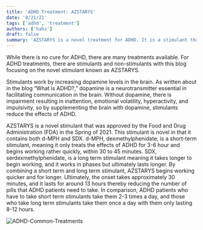 ```yaml
---
title: 'ADHD Treatment: AZSTARYS'
date: '8/21/21'
tags: ['adhd', 'treatment']
authors: ['hahz']
draft: false
summary: 'AZSTARYS is a novel treatment for ADHD. It is a stimulant that works longer and quicker than other ADHD treatments'
---
```

While there is no cure for ADHD, there are many treatments available. For ADHD treatments, there are stimulants and non-stimulants with this blog focusing on the novel stimulant known as AZSTARYS.

Stimulants work by increasing dopamine levels in the brain. As written about in the blog “What is ADHD?,” dopamine is a neurotransmitter essential in facilitating communication in the brain. Without dopamine, there is impairment resulting in inattention, emotional volatility, hyperactivity, and impulsivity, so by supplementing the brain with dopamine, stimulants reduce the effects of ADHD.

AZSTARYS is a novel stimulant that was approved by the Food and Drug Administration (FDA) in the Spring of 2021. This stimulant is novel in that it contains both d-MPH and SDX. d-MPH, dexmethylphenidate, is a short-term stimulant, meaning it only treats the effects of ADHD for 3-6 hour and begins working rather quickly, within 30 to 45 minutes. SDX, serdexmethylphenidate, is a long term stimulant meaning it takes longer to begin working, and it works in phases but ultimately lasts longer. By combining a short term and long term stimulant, AZSTARYS begins working quicker and for longer. Ultimately, the onset takes approximately 30 minutes, and it lasts for around 13 hours thereby reducing the number of pills that ADHD patients need to take. In comparison, ADHD patients who have to take short term stimulants take them 2-3 times a day, and those who take long term stimulants take them once a day with them only lasting 8-12 hours.

![ADHD-Common-Treatments](https://images.ctfassets.net/yixw23k2v6vo/4gWKjmsY70mcf44r2XYvYN/e991d1299b95590304b957d97c20da1c/INFO_ADHD_treatment.jpg)
